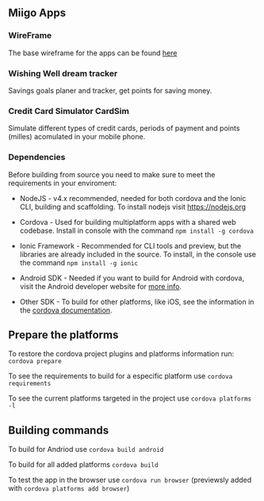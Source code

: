 ## Miigo Apps

### WireFrame

The base wireframe for the apps can be found [here](https://www.justinmind.com/usernote/tests/20063560/20064115/20064124/index.html#/screens/f7d9f9cf-34e2-479c-bbae-75f2909dc032)

### Wishing Well dream tracker

Savings goals planer and tracker, get points for saving money.

### Credit Card Simulator CardSim

Simulate different types of credit cards, periods of payment and points (milles) acomulated in your mobile phone.

### Dependencies

Before building from source you need to make sure to meet the requirements in your enviroment:

* NodeJS - v4.x recommended, needed for both cordova and the Ionic CLI, building and scaffolding. To install nodejs visit https://nodejs.org

* Cordova - Used for building multiplatform apps with a shared web codebase. Install in console with the command `npm install -g cordova`

* Ionic Framework - Recommended for CLI tools and preview, but the libraries are already included in the source. To install, in the console use the command `npm install -g ionic`

* Android SDK - Needed if you want to build for Android with cordova, visit the Android developer website for [more info](http://developer.android.com/sdk/index.html#downloads).

* Other SDK - To build for other platforms, like iOS, see the information in the [cordova documentation](https://cordova.apache.org/docs/en/latest/reference/cordova-cli/index.html#cordova-platform-command).

## Prepare the platforms

To restore the cordova project plugins and platforms information run: `cordova prepare`

To see the requirements to build for a especific platform use `cordova requirements`

To see the current platforms targeted in the project use `cordova platforms -l`

## Building commands

To build for Andriod use `cordova build android`

To build for all added platforms `cordova build`

To test the app in the browser use `cordova run browser` (previewsly added with `cordova platforms add browser`)
